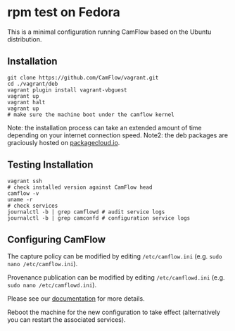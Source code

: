 # rpm test on Fedora

This is a minimal configuration running CamFlow based on the Ubuntu distribution.

## Installation

```
git clone https://github.com/CamFlow/vagrant.git
cd ./vagrant/deb
vagrant plugin install vagrant-vbguest
vagrant up
vagrant halt
vagrant up
# make sure the machine boot under the camflow kernel
```

Note: the installation process can take an extended amount of time depending on your internet connection speed.
Note2: the deb packages are graciously hosted on [packagecloud.io](https://packagecloud.io/camflow/provenance).

## Testing Installation

``` shell
vagrant ssh
# check installed version against CamFlow head
camflow -v
uname -r
# check services
journalctl -b | grep camflowd # audit service logs
journalctl -b | grep camconfd # configuration service logs
```

## Configuring CamFlow

The capture policy can be modified by editing `/etc/camflow.ini` (e.g. `sudo nano /etc/camflow.ini`).

Provenance publication can be modified by editing `/etc/camflowd.ini` (e.g. `sudo nano /etc/camflowd.ini`).

Please see our [documentation](https://github.com/CamFlow/documentation) for more details.

Reboot the machine for the new configuration to take effect (alternatively you can restart the associated services).
